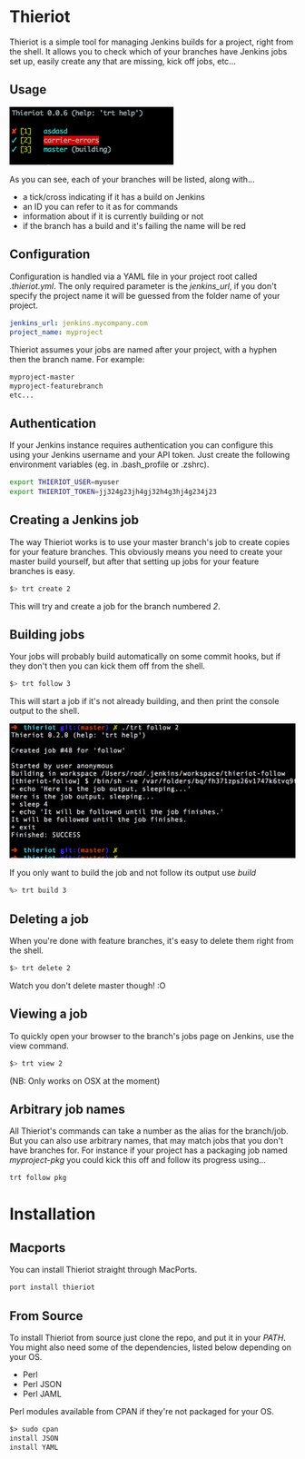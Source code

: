 
# Thieriot

Thieriot is a simple tool for managing Jenkins builds for a project, right
from the shell.  It allows you to check which of your branches have Jenkins
jobs set up, easily create any that are missing, kick off jobs, etc...

## Usage

![](http://github.com/rodnaph/thieriot/raw/master/images/default.png)

As you can see, each of your branches will be listed, along with...

* a tick/cross indicating if it has a build on Jenkins
* an ID you can refer to it as for commands
* information about if it is currently building or not
* if the branch has a build and it's failing the name will be red

## Configuration

Configuration is handled via a YAML file in your project root called _.thieriot.yml_.  The only required
parameter is the _jenkins_url_, if you don't specify the project name it will be guessed from the folder
name of your project.

```yaml
jenkins_url: jenkins.mycompany.com
project_name: myproject
```

Thieriot assumes your jobs are named after your project, with a hyphen then the branch name.  For example:

```
myproject-master
myproject-featurebranch
etc...
```

## Authentication

If your Jenkins instance requires authentication you can configure this using your
Jenkins username and your API token.  Just create the following environment
variables (eg. in .bash_profile or .zshrc).

```bash
export THIERIOT_USER=myuser
export THIERIOT_TOKEN=jj324g23jh4gj32h4g3hj4g234j23
```

## Creating a Jenkins job

The way Thieriot works is to use your master branch's job to create copies for
your feature branches.  This obviously means you need to create your master
build yourself, but after that setting up jobs for your feature branches is easy.

```bash
$> trt create 2
```

This will try and create a job for the branch numbered _2_.

## Building jobs

Your jobs will probably build automatically on some commit hooks, but if they don't
then you can kick them off from the shell.

```bash
$> trt follow 3
```

This will start a job if it's not already building, and then print the console
output to the shell.

![](http://github.com/rodnaph/thieriot/raw/master/images/follow.png)

If you only want to build the job and not follow its output use *build*

```bash
%> trt build 3
```

## Deleting a job

When you're done with feature branches, it's easy to delete them right from the shell.

```bash
$> trt delete 2
```

Watch you don't delete master though! :O

## Viewing a job

To quickly open your browser to the branch's jobs page on Jenkins, use the view command.

```bash
$> trt view 2
```

(NB: Only works on OSX at the moment)

## Arbitrary job names

All Thieriot's commands can take a number as the alias for the branch/job.  But you can
also use arbitrary names, that may match jobs that you don't have branches for.  For
instance if your project has a packaging job named _myproject-pkg_ you could kick this
off and follow its progress using...

```bash
trt follow pkg
```

# Installation

## Macports

You can install Thieriot straight through MacPorts.

```bash
port install thieriot
```

## From Source

To install Thieriot from source just clone the repo, and put it in your _PATH_.
You might also need some of the dependencies, listed below depending on your OS.

 * Perl
 * Perl JSON
 * Perl JAML

Perl modules available from CPAN if they're not packaged for your OS.

```
$> sudo cpan
install JSON
install YAML
```

